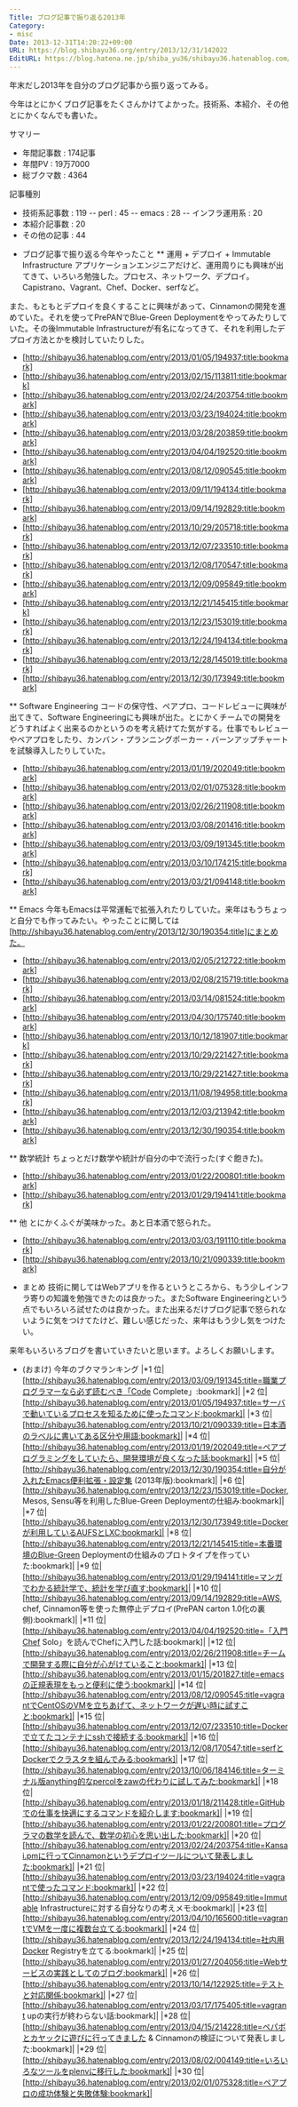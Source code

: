 ```yaml
---
Title: ブログ記事で振り返る2013年
Category:
- misc
Date: 2013-12-31T14:20:22+09:00
URL: https://blog.shibayu36.org/entry/2013/12/31/142022
EditURL: https://blog.hatena.ne.jp/shiba_yu36/shibayu36.hatenablog.com/atom/entry/12921228815715457822
---
```


年末だし2013年を自分のブログ記事から振り返ってみる。

今年はとにかくブログ記事をたくさんかけてよかった。技術系、本紹介、その他とにかくなんでも書いた。

サマリー
- 年間記事数   : 174記事
- 年間PV       : 19万7000
- 総ブクマ数   : 4364

記事種別
- 技術系記事数 : 119
-- perl           : 45
-- emacs          : 28
-- インフラ運用系 : 20
- 本紹介記事数 : 20
- その他の記事 : 44


* ブログ記事で振り返る今年やったこと
** 運用 + デプロイ + Immutable Infrastructure
アプリケーションエンジニアだけど、運用周りにも興味が出てきて、いろいろ勉強した。プロセス、ネットワーク、デプロイ。Capistrano、Vagrant、Chef、Docker、serfなど。

また、もともとデプロイを良くすることに興味があって、Cinnamonの開発を進めていた。それを使ってPrePANでBlue-Green Deploymentをやってみたりしていた。その後Immutable Infrastructureが有名になってきて、それを利用したデプロイ方法とかを検討していたりした。

- [http://shibayu36.hatenablog.com/entry/2013/01/05/194937:title:bookmark]
- [http://shibayu36.hatenablog.com/entry/2013/02/15/113811:title:bookmark]
- [http://shibayu36.hatenablog.com/entry/2013/02/24/203754:title:bookmark]
- [http://shibayu36.hatenablog.com/entry/2013/03/23/194024:title:bookmark]
- [http://shibayu36.hatenablog.com/entry/2013/03/28/203859:title:bookmark]
- [http://shibayu36.hatenablog.com/entry/2013/04/04/192520:title:bookmark]
- [http://shibayu36.hatenablog.com/entry/2013/08/12/090545:title:bookmark]
- [http://shibayu36.hatenablog.com/entry/2013/09/11/194134:title:bookmark]
- [http://shibayu36.hatenablog.com/entry/2013/09/14/192829:title:bookmark]
- [http://shibayu36.hatenablog.com/entry/2013/10/29/205718:title:bookmark]
- [http://shibayu36.hatenablog.com/entry/2013/12/07/233510:title:bookmark]
- [http://shibayu36.hatenablog.com/entry/2013/12/08/170547:title:bookmark]
- [http://shibayu36.hatenablog.com/entry/2013/12/09/095849:title:bookmark]
- [http://shibayu36.hatenablog.com/entry/2013/12/21/145415:title:bookmark]
- [http://shibayu36.hatenablog.com/entry/2013/12/23/153019:title:bookmark]
- [http://shibayu36.hatenablog.com/entry/2013/12/24/194134:title:bookmark]
- [http://shibayu36.hatenablog.com/entry/2013/12/28/145019:title:bookmark]
- [http://shibayu36.hatenablog.com/entry/2013/12/30/173949:title:bookmark]

** Software Engineering
コードの保守性、ペアプロ、コードレビューに興味が出てきて、Software Engineeringにも興味が出た。とにかくチームでの開発をどうすればよく出来るのかというのを考え続けてた気がする。仕事でもレビューやペアプロをしたり、カンバン・プランニングポーカー・バーンアップチャートを試験導入したりしていた。

- [http://shibayu36.hatenablog.com/entry/2013/01/19/202049:title:bookmark]
- [http://shibayu36.hatenablog.com/entry/2013/02/01/075328:title:bookmark]
- [http://shibayu36.hatenablog.com/entry/2013/02/26/211908:title:bookmark]
- [http://shibayu36.hatenablog.com/entry/2013/03/08/201416:title:bookmark]
- [http://shibayu36.hatenablog.com/entry/2013/03/09/191345:title:bookmark]
- [http://shibayu36.hatenablog.com/entry/2013/03/10/174215:title:bookmark]
- [http://shibayu36.hatenablog.com/entry/2013/03/21/094148:title:bookmark]

** Emacs
今年もEmacsは平常運転で拡張入れたりしていた。来年はもうちょっと自分でも作ってみたい。やったことに関しては[http://shibayu36.hatenablog.com/entry/2013/12/30/190354:title]にまとめた。

- [http://shibayu36.hatenablog.com/entry/2013/02/05/212722:title:bookmark]
- [http://shibayu36.hatenablog.com/entry/2013/02/08/215719:title:bookmark]
- [http://shibayu36.hatenablog.com/entry/2013/03/14/081524:title:bookmark]
- [http://shibayu36.hatenablog.com/entry/2013/04/30/175740:title:bookmark]
- [http://shibayu36.hatenablog.com/entry/2013/10/12/181907:title:bookmark]
- [http://shibayu36.hatenablog.com/entry/2013/10/29/221427:title:bookmark]
- [http://shibayu36.hatenablog.com/entry/2013/10/29/221427:title:bookmark]
- [http://shibayu36.hatenablog.com/entry/2013/11/08/194958:title:bookmark]
- [http://shibayu36.hatenablog.com/entry/2013/12/03/213942:title:bookmark]
- [http://shibayu36.hatenablog.com/entry/2013/12/30/190354:title:bookmark]

** 数学統計
ちょっとだけ数学や統計が自分の中で流行った(すぐ飽きた)。

- [http://shibayu36.hatenablog.com/entry/2013/01/22/200801:title:bookmark]
- [http://shibayu36.hatenablog.com/entry/2013/01/29/194141:title:bookmark]

** 他
とにかくふぐが美味かった。あと日本酒で怒られた。

- [http://shibayu36.hatenablog.com/entry/2013/03/03/191110:title:bookmark]
- [http://shibayu36.hatenablog.com/entry/2013/10/21/090339:title:bookmark]


* まとめ
技術に関してはWebアプリを作るというところから、もう少しインフラ寄りの知識を勉強できたのは良かった。またSoftware Engineeringという点でもいろいろ試せたのは良かった。また出来るだけブログ記事で怒られないように気をつけてたけど、難しい感じだった、来年はもう少し気をつけたい。

来年もいろいろブログを書いていきたいと思います。よろしくお願いします。

* (おまけ) 今年のブクマランキング
|*1 位|[http://shibayu36.hatenablog.com/entry/2013/03/09/191345:title=職業プログラマーなら必ず読むべき「Code Complete」:bookmark]|
|*2 位|[http://shibayu36.hatenablog.com/entry/2013/01/05/194937:title=サーバで動いているプロセスを知るために使ったコマンド:bookmark]|
|*3 位|[http://shibayu36.hatenablog.com/entry/2013/10/21/090339:title=日本酒のラベルに書いてある区分や用語:bookmark]|
|*4 位|[http://shibayu36.hatenablog.com/entry/2013/01/19/202049:title=ペアプログラミングをしていたら、開発環境が良くなった話:bookmark]|
|*5 位|[http://shibayu36.hatenablog.com/entry/2013/12/30/190354:title=自分が入れたEmacs便利拡張・設定集 (2013年版):bookmark]|
|*6 位|[http://shibayu36.hatenablog.com/entry/2013/12/23/153019:title=Docker, Mesos, Sensu等を利用したBlue-Green Deploymentの仕組み:bookmark]|
|*7 位|[http://shibayu36.hatenablog.com/entry/2013/12/30/173949:title=Dockerが利用しているAUFSとLXC:bookmark]|
|*8 位|[http://shibayu36.hatenablog.com/entry/2013/12/21/145415:title=本番環境のBlue-Green Deploymentの仕組みのプロトタイプを作っていた:bookmark]|
|*9 位|[http://shibayu36.hatenablog.com/entry/2013/01/29/194141:title=マンガでわかる統計学で、統計を学び直す:bookmark]|
|*10 位|[http://shibayu36.hatenablog.com/entry/2013/09/14/192829:title=AWS, chef, Cinnamon等を使った無停止デプロイ(PrePAN carton 1.0化の裏側):bookmark]|
|*11 位|[http://shibayu36.hatenablog.com/entry/2013/04/04/192520:title=「入門Chef Solo」を読んでChefに入門した話:bookmark]|
|*12 位|[http://shibayu36.hatenablog.com/entry/2013/02/26/211908:title=チームで開発する際に自分が心がけていること:bookmark]|
|*13 位|[http://shibayu36.hatenablog.com/entry/2013/01/15/201827:title=emacsの正規表現をもっと便利に使う:bookmark]|
|*14 位|[http://shibayu36.hatenablog.com/entry/2013/08/12/090545:title=vagrantでCentOSのVMを立ちあげて、ネットワークが遅い時に試すこと:bookmark]|
|*15 位|[http://shibayu36.hatenablog.com/entry/2013/12/07/233510:title=Dockerで立てたコンテナにsshで接続する:bookmark]|
|*16 位|[http://shibayu36.hatenablog.com/entry/2013/12/08/170547:title=serfとDockerでクラスタを組んでみる:bookmark]|
|*17 位|[http://shibayu36.hatenablog.com/entry/2013/10/06/184146:title=ターミナル版anything的なpercolをzawの代わりに試してみた:bookmark]|
|*18 位|[http://shibayu36.hatenablog.com/entry/2013/01/18/211428:title=GitHubでの仕事を快適にするコマンドを紹介します:bookmark]|
|*19 位|[http://shibayu36.hatenablog.com/entry/2013/01/22/200801:title=プログラマの数学を読んで、数学の初心を思い出した:bookmark]|
|*20 位|[http://shibayu36.hatenablog.com/entry/2013/02/24/203754:title=Kansai.pmに行ってCinnamonというデプロイツールについて発表しました:bookmark]|
|*21 位|[http://shibayu36.hatenablog.com/entry/2013/03/23/194024:title=vagrantで使ったコマンド:bookmark]|
|*22 位|[http://shibayu36.hatenablog.com/entry/2013/12/09/095849:title=Immutable Infrastructureに対する自分なりの考えメモ:bookmark]|
|*23 位|[http://shibayu36.hatenablog.com/entry/2013/04/10/165600:title=vagrantでVMを一度に複数台立てる:bookmark]|
|*24 位|[http://shibayu36.hatenablog.com/entry/2013/12/24/194134:title=社内用Docker Registryを立てる:bookmark]|
|*25 位|[http://shibayu36.hatenablog.com/entry/2013/01/27/204056:title=Webサービスの実践としてのブログ:bookmark]|
|*26 位|[http://shibayu36.hatenablog.com/entry/2013/10/14/122925:title=テストと対応関係:bookmark]|
|*27 位|[http://shibayu36.hatenablog.com/entry/2013/03/17/175405:title=vagrant upの実行が終わらない話:bookmark]|
|*28 位|[http://shibayu36.hatenablog.com/entry/2013/04/15/214228:title=ペパボとカヤックに遊びに行ってきました & Cinnamonの検証について発表しました:bookmark]|
|*29 位|[http://shibayu36.hatenablog.com/entry/2013/08/02/004149:title=いろいろなツールをplenvに移行した:bookmark]|
|*30 位|[http://shibayu36.hatenablog.com/entry/2013/02/01/075328:title=ペアプロの成功体験と失敗体験:bookmark]|

